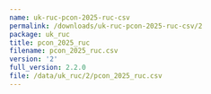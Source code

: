 ```yaml
---
name: uk-ruc-pcon-2025-ruc-csv
permalink: /downloads/uk-ruc-pcon-2025-ruc-csv/2
package: uk_ruc
title: pcon_2025_ruc
filename: pcon_2025_ruc.csv
version: '2'
full_version: 2.2.0
file: /data/uk_ruc/2/pcon_2025_ruc.csv
---
```

